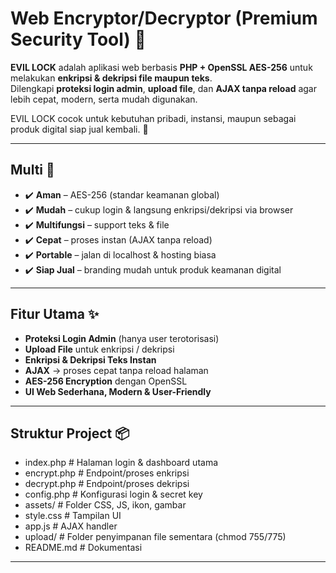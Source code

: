 # Web Encryptor/Decryptor (Premium Security Tool) 🔐

**EVIL LOCK** adalah aplikasi web berbasis **PHP + OpenSSL AES-256** untuk melakukan **enkripsi & dekripsi file maupun teks**.  
Dilengkapi **proteksi login admin**, **upload file**, dan **AJAX tanpa reload** agar lebih cepat, modern, serta mudah digunakan.  

EVIL LOCK cocok untuk kebutuhan pribadi, instansi, maupun sebagai produk digital siap jual kembali. 🚀  

---

## Multi 🚀
- ✔️ **Aman** – AES-256 (standar keamanan global)  
- ✔️ **Mudah** – cukup login & langsung enkripsi/dekripsi via browser  
- ✔️ **Multifungsi** – support teks & file  
- ✔️ **Cepat** – proses instan (AJAX tanpa reload)  
- ✔️ **Portable** – jalan di localhost & hosting biasa  
- ✔️ **Siap Jual** – branding mudah untuk produk keamanan digital  

---

## Fitur Utama ✨
- **Proteksi Login Admin** (hanya user terotorisasi)  
- **Upload File** untuk enkripsi / dekripsi  
- **Enkripsi & Dekripsi Teks Instan**  
- **AJAX** → proses cepat tanpa reload halaman  
- **AES-256 Encryption** dengan OpenSSL  
- **UI Web Sederhana, Modern & User-Friendly**  

---

## Struktur Project 📦
- index.php # Halaman login & dashboard utama
- encrypt.php # Endpoint/proses enkripsi
- decrypt.php # Endpoint/proses dekripsi
- config.php # Konfigurasi login & secret key
- assets/ # Folder CSS, JS, ikon, gambar
- style.css # Tampilan UI
- app.js # AJAX handler
- upload/ # Folder penyimpanan file sementara (chmod 755/775)
- README.md # Dokumentasi

---
